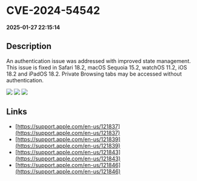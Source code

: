 # CVE-2024-54542

**2025-01-27 22:15:14**

## Description
An authentication issue was addressed with improved state management. This issue is fixed in Safari 18.2, macOS Sequoia 15.2, watchOS 11.2, iOS 18.2 and iPadOS 18.2. Private Browsing tabs may be accessed without authentication.

![](https://img.shields.io/static/v1?label=Score&message=9.1&color=red)
![](https://img.shields.io/static/v1?label=Severity&message=CRITICAL&color=red)
![](https://img.shields.io/static/v1?label=CWE&message=Auth&color=green)

## Links
- [https://support.apple.com/en-us/121837](https://support.apple.com/en-us/121837)
- [https://support.apple.com/en-us/121839](https://support.apple.com/en-us/121839)
- [https://support.apple.com/en-us/121843](https://support.apple.com/en-us/121843)
- [https://support.apple.com/en-us/121846](https://support.apple.com/en-us/121846)
